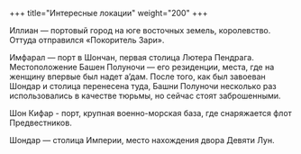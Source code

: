 +++
title="Интересные локации"
weight="200"
+++

Иллиан — портовый город на юге восточных земель, королевство. Оттуда отправился «Покоритель Зари».

Имфарал — порт в Шончан, первая столица Лютера Пендрага. Местоположение Башен Полуночи — его резиденции, места, где на женщину впервые был надет а’дам. После того, как был завоеван Шондар и столица перенесена туда, Башни Полуночи несколько раз использовались в качестве тюрьмы, но сейчас стоят заброшенными. 

Шон Кифар - порт, крупная военно-морская база, где снаряжается флот Предвестников. 

Шондар — столица Империи, место нахождения двора Девяти Лун.
